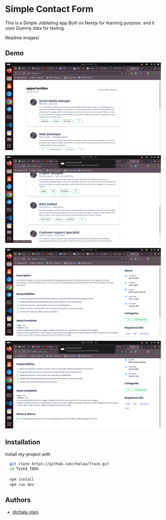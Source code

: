 # 
# Simple Contact Form

This is a Simple Jobliating app Built on Nextjs for learning purpose.
and it uses Dummy data for testing.

Readme images/

## Demo


![alt text](<Readme images/Screenshot from 2024-08-06 12-15-18.png>)


![alt text](<Readme images/Screenshot from 2024-08-06 12-15-23.png>)


![alt text](<Readme images/Screenshot from 2024-08-06 12-15-34.png>)


![alt text](<Readme images/Screenshot from 2024-08-06 12-15-51.png>)





## Installation

Install my-project with

```bash
  git clone https://github.com/chalaa/Track.git
  cd Task4_TODO

  npm install
  npm run dev
```
    
## Authors

- [@chala olani ](https://github.com/chalaa/)
